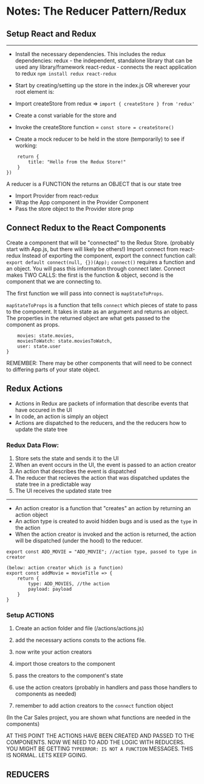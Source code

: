 # Notes: The Reducer Pattern/Redux

## Setup React and Redux

---

-   Install the necessary dependencies. This includes the redux dependencies:
    redux - the independent, standalone library that can be used any library/framework
    react-redux - connects the react application to redux
    `npm install redux react-redux`

-   Start by creating/setting up the store in the index.js OR wherever your root element is:
-   Import createStore from redux => `import { createStore } from 'redux'`
-   Create a const variable for the store and
-   Invoke the createStore function = `const store = createStore()`
-   Create a mock reducer to be held in the store (temporarily) to see if working:

```const tempReducer = (() => {
    return {
        title: "Hello from the Redux Store!"
    }
})
```

A reducer is a FUNCTION the returns an OBJECT that is our state tree

-   Import Provider from react-redux
-   Wrap the App component in the Provider Component
-   Pass the store object to the Provider store prop

## Connect Redux to the React Components

Create a component that will be "connected" to the Redux Store. (probably start with App.js, but there will likely be others!)
Import connect from react-redux
Instead of exporting the component, export the connect function call:
`export default connect(null, {})(App);`
`connect()` requires a function and an object. You will pass this information through connect later. Connect makes TWO CALLS: the first is the function & object, second is the component that we are connecting to.

The first function we will pass into connect is `mapStateToProps`.

`mapStateToProps` is a function that tells `connect` which pieces of state to pass to the component. It takes in state as an argument and returns an object. The properties in the returned object are what gets passed to the component as props.

```const mapStateToProps = () => {
    movies: state.movies,
    moviesToWatch: state.moviesToWatch,
    user: state.user
}
```

REMEMBER: There may be other components that will need to be connect to differing parts of your state object.

## Redux Actions

-   Actions in Redux are packets of information that describe events that have occured in the UI
-   In code, an action is simply an object
-   Actions are dispatched to the reducers, and the the reducers how to update the state tree

### Redux Data Flow:

1. Store sets the state and sends it to the UI
2. When an event occurs in the UI, the event is passed to an action creator
3. An action that describes the event is dispatched
4. The reducer that recieves the action that was dispatched updates the state tree in a predictable way
5. The UI receives the updated state tree

---

-   An action creator is a function that "creates" an action by returning an action object
-   An action type is created to avoid hidden bugs and is used as the `type` in the action
-   When the action creator is invoked and the action is returned, the action will be dispatched (under the hood) to the reducer.

```
export const ADD_MOVIE = "ADD_MOVIE"; //action type, passed to type in creator

(below: action creator which is a function)
export const addMovie = movieTitle => {
    return {
        type: ADD_MOVIES, //the action
        payload: payload
    }
}
```

### Setup ACTIONS

1. Create an action folder and file (/actions/actions.js)

2. add the necessary actions consts to the actions file.

3. now write your action creators

4. import those creators to the component

5. pass the creators to the component's state

6. use the action creators (probably in handlers and pass those handlers to components as needed)

7. remember to add action creators to the `connect` function object

(In the Car Sales project, you are shown what functions are needed in the components)

AT THIS POINT THE ACTIONS HAVE BEEN CREATED AND PASSED TO THE COMPONENTS. NOW WE NEED TO ADD THE LOGIC WITH REDUCERS. YOU MIGHT BE GETTING `TYPEERROR: IS NOT A FUNCTION` MESSAGES. THIS IS NORMAL. LETS KEEP GOING.

## REDUCERS
